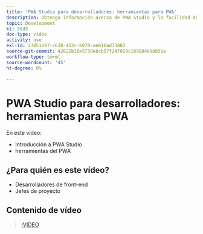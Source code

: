 ```yaml
---
title: 'PWA Studio para desarrolladores: herramientas para PWA'
description: Obtenga información acerca de PWA Studio y la facilidad de uso de las herramientas de PWA Studio.
topic: Development
kt: 5645
doc-type: video
activity: use
exl-id: 23851297-c638-412c-b070-ae616ad73883
source-git-commit: 42622b18e5738e8cb57f247029c189884698851a
workflow-type: tm+mt
source-wordcount: '45'
ht-degree: 0%

---
```


# PWA Studio para desarrolladores: herramientas para PWA

En este vídeo:

- Introducción a PWA Studio
- herramientas del PWA

## ¿Para quién es este vídeo?

- Desarrolladores de front-end
- Jefes de proyecto

## Contenido de vídeo

>[!VIDEO](https://video.tv.adobe.com/v/35716?quality=12&learn=on)
